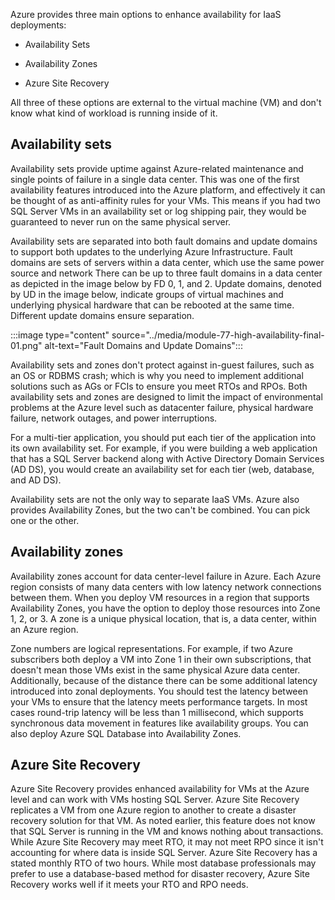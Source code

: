 Azure provides three main options to enhance availability for IaaS deployments:

- Availability Sets

- Availability Zones

- Azure Site Recovery

All three of these options are external to the virtual machine (VM) and don't know what kind of workload is running inside of it.

## Availability sets

Availability sets provide uptime against Azure-related maintenance and single points of failure in a single data center. This was one of the first availability features introduced into the Azure platform, and effectively it can be thought of as anti-affinity rules for your VMs. This means if you had two SQL Server VMs in an availability set or log shipping pair, they would be guaranteed to never run on the same physical server.

Availability sets are separated into both fault domains and update domains to support both updates to the underlying Azure Infrastructure. Fault domains are sets of servers within a data center, which use the same power source and network There can be up to three fault domains in a data center as depicted in the image below by FD 0, 1, and 2. Update domains, denoted by UD in the image below, indicate groups of virtual machines and underlying physical hardware that can be rebooted at the same time. Different update domains ensure separation.

:::image type="content" source="../media/module-77-high-availability-final-01.png" alt-text="Fault Domains and Update Domains":::

Availability sets and zones don't protect against in-guest failures, such as an OS or RDBMS crash; which is why you need to implement additional solutions such as AGs or FCIs to ensure you meet RTOs and RPOs. Both availability sets and zones are designed to limit the impact of environmental problems at the Azure level such as datacenter failure, physical hardware failure, network outages, and power interruptions.

For a multi-tier application, you should put each tier of the application into its own availability set. For example, if you were building a web application that has a SQL Server backend along with Active Directory Domain Services (AD DS), you would create an availability set for each tier (web, database, and AD DS).

Availability sets are not the only way to separate IaaS VMs. Azure also provides Availability Zones, but the two can't be combined. You can pick one or the other.

## Availability zones

Availability zones account for data center-level failure in Azure. Each Azure region consists of many data centers with low latency network connections between them. When you deploy VM resources in a region that supports Availability Zones, you have the option to deploy those resources into Zone 1, 2, or 3. A zone is a unique physical location, that is, a data center, within an Azure region.

Zone numbers are logical representations. For example, if two Azure subscribers both deploy a VM into Zone 1 in their own subscriptions, that doesn't mean those VMs exist in the same physical Azure data center. Additionally, because of the distance there can be some additional latency introduced into zonal deployments. You should test the latency between your VMs to ensure that the latency meets performance targets. In most cases round-trip latency will be less than 1 millisecond, which supports synchronous data movement in features like availability groups. You can also deploy Azure SQL Database into Availability Zones.

## Azure Site Recovery

Azure Site Recovery provides enhanced availability for VMs at the Azure level and can work with VMs hosting SQL Server. Azure Site Recovery replicates a VM from one Azure region to another to create a disaster recovery solution for that VM. As noted earlier, this feature does not know that SQL Server is running in the VM and knows nothing about transactions. While Azure Site Recovery may meet RTO, it may not meet RPO since it isn't accounting for where data is inside SQL Server. Azure Site Recovery has a stated monthly RTO of two hours. While most database professionals may prefer to use a database-based method for disaster recovery, Azure Site Recovery works well if it meets your RTO and RPO needs.